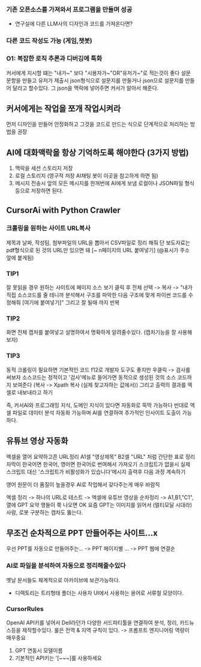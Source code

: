 ### 기존 오픈소스를 가져와서 프로그램을 만들며 성공
- 연구실에 다른 LLM사의 디자인과 코드를 가져온다면?
### 다른 코드 작성도 가능 (게임,챗봇)

### O1: 복잡한 로직 추론과 디버깅에 특화

커서에게 지시할 떄는 "내가~" 보다 "시용자가~"OR"유저가~"로 적는것이 좋다
설문 문항을 만들고 유저가 제출시 json형식으로 설문지를 만들거나 json으로 설문지를 만들어 달라고 할수있다.
그 json을 맥락에 넣어주면 커서가 알아서 해준다.

## 커서에게는 작업을 쪼개 작업시켜라
먼저 디자인을 만들어 안정화하고 그것을 코드로 만드는 식으로 단계적으로 처리하는 방법을 권장

## AI에 대화맥락을 항상 기억하도록 해야한다 (3가지 방법)
1. 맥락을 세션 스토리지 저장
2. 로컬 스토리지 (영구적 저장 AI채팅 봇이 이곳을 참고하게 하면 됨)
3. 메시지 전송시 앞의 모든 메시지를 한꺼번에 AI에게 보냄
로컬이나 JSON파일 형식 등으로 저장하면 된다.

## CursorAi with Python Crawler

### 크롤링을 원하는 사이트 URL복사
제목과 날짜, 작성팀, 첨부파일의 URL을 뽑아서 CSV파일로 정리 해줘 단 보도자료는 pdf형식으로 된 것의 URL만 있으면 돼 \[~ n페이지의 URL 붙여넣기\] (@표시가 주소 앞에 붙게됨)

### TIP1
잘 못읽을 경우 원하는 사이트에 페이지 소스 보기 클릭 후 전체 선택 -> 복사 -> "내가 직접 소스코드를 줄 테니까 분석해서 구조를 파악한 다음 구조에 맞게 파이썬 코드를 수정해줘 \[여기에 붙여넣기\]" 그리고 잘 될때 까지 반복

### TIP2
화면 전체 캡처를 붙여넣고 설명하여서 명확하게 알려줄수있다. (캡처기능을 잘 사용해 보자)

### TIP3
동적 크롤링이 필요하면 기본적인 코드 f12로 개발자 도구도 좋지만 우클릭 -> 검사를 써보자 소스코드는 정적이고 '검사'메뉴로 들어가면 동적으로 생성된 것의 소스 코드까지 보여준다
(복사 -> Xpath 복사 (실제 찾고자하는 값에서))
그리고 출력의 결과를 엑셀로 내보내라고 하기

즉, 커서AI와 프로그래밍 지식, 도메인 지식이 있다면 자동화로 뚝딱 가능하다
반대로 엑셀 파일로 데이터 분석 자동화 가능하며 AI를 연결하여 추가적인 인사이트 도출이 가능하다.

## 유튜브 영상 자동화
엑셀을 열어 요약하고픈 URL정리
A1셀 "영상제목" B2셀 "URL" 처럼 간단한 표로 정리 자막이 한국어면 한국어, 영어면 한국어로 번여해서 가져오기 스크립트가 없을시 실제 스크립트 대신 '스크립트가 비활성화가 있습니다'메시지 출력후 다음 과정 계속하기

영어 원문이 더 품질이 높을경우 AI로 작업해서 갖다주는게 매우 바람직

엑셀 정리 -> 하나의 URL로 테스트 -> 엑셀에 유튜브 영상을 순차정리 -> A1,B1,"C1", 열에 GPT 요약 행들이 쭉 나오면 OK
요즘 GPT는 이미지를 읽어서 (멀티모달 시대라)사람, 로봇 구분하는 캡차도 뚫는다.

## 무조건 순차적으로 PPT 만들어주는 사이트...x
우선 PPT를 자동으로 만들어주는... -> PPT 페이지별 ... -> PPT 웹에 연결순

### AI로 파일을 분석하여 자동으로 정리해줄수있다
옛날 문서들도 체계적으로 아카이브에 보관가능하다.
+ 디렉토리는 트리형태 폴더는 사용자 UI에서 사용하는 용어로 서류철 모양이다.

### CursorRules
OpenAI API키를 넣어서 Dell라던가 다양한 서드파티툴을 연결하여 분석, 정리, 카드뉴스등을 제작할수있다.
룰은 전역 & 지역 규칙이 있다. -> 프롬프트 엔지니어링 역량이 매우중요
1. GPT 연동시 모델이름
2. 기본적인 API키는 '\[~\~\~\]를 사용하세요